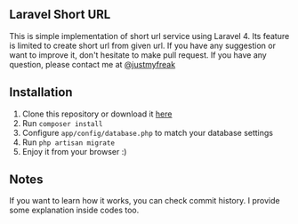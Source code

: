 ## Laravel Short URL

This is simple implementation of short url service using Laravel 4. Its feature is limited to create short url from given url.
If you have any suggestion or want to improve it, don't hesitate to make pull request. If you have any question, please contact me at [@justmyfreak](http://twitter.com/justmyfreak)

## Installation
1. Clone this repository or download it [here](https://github.com/justmyfreak/laravel-shorturl/archive/master.zip)
2. Run ```composer install```
3. Configure ```app/config/database.php``` to match your database settings
4. Run ```php artisan migrate```
5. Enjoy it from your browser :)

## Notes
If you want to learn how it works, you can check commit history. I provide some explanation inside codes too.
